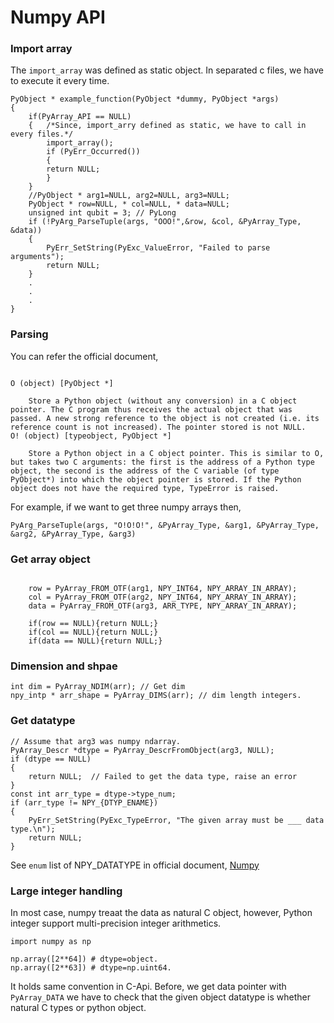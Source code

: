 
# Numpy API

### Import array

The `import_array` was defined as static object.
In separated c files, we have to execute it every time.

```
PyObject * example_function(PyObject *dummy, PyObject *args)
{
    if(PyArray_API == NULL)
    {   /*Since, import_arry defined as static, we have to call in every files.*/
        import_array(); 
        if (PyErr_Occurred()) 
        {
        return NULL;
        }
    }
    //PyObject * arg1=NULL, arg2=NULL, arg3=NULL;
    PyObject * row=NULL, * col=NULL, * data=NULL;
    unsigned int qubit = 3; // PyLong
    if (!PyArg_ParseTuple(args, "OOO!",&row, &col, &PyArray_Type, &data)) 
    {
        PyErr_SetString(PyExc_ValueError, "Failed to parse arguments");
        return NULL;
    }
    .
    .
    .
}
```

### Parsing

You can refer the official document,

```

O (object) [PyObject *]

    Store a Python object (without any conversion) in a C object pointer. The C program thus receives the actual object that was passed. A new strong reference to the object is not created (i.e. its reference count is not increased). The pointer stored is not NULL.
O! (object) [typeobject, PyObject *]

    Store a Python object in a C object pointer. This is similar to O, but takes two C arguments: the first is the address of a Python type object, the second is the address of the C variable (of type PyObject*) into which the object pointer is stored. If the Python object does not have the required type, TypeError is raised.

```

For example, if we want to get three numpy arrays then,

```
PyArg_ParseTuple(args, "O!O!O!", &PyArray_Type, &arg1, &PyArray_Type, &arg2, &PyArray_Type, &arg3)
```


### Get array object

```.{c}

    row = PyArray_FROM_OTF(arg1, NPY_INT64, NPY_ARRAY_IN_ARRAY);
    col = PyArray_FROM_OTF(arg2, NPY_INT64, NPY_ARRAY_IN_ARRAY);
    data = PyArray_FROM_OTF(arg3, ARR_TYPE, NPY_ARRAY_IN_ARRAY);

    if(row == NULL){return NULL;}
    if(col == NULL){return NULL;}
    if(data == NULL){return NULL;}

```

### Dimension and shpae

```.{c}
int dim = PyArray_NDIM(arr); // Get dim
npy_intp * arr_shape = PyArray_DIMS(arr); // dim length integers.
```
### Get datatype

```.{c}
// Assume that arg3 was numpy ndarray.
PyArray_Descr *dtype = PyArray_DescrFromObject(arg3, NULL);
if (dtype == NULL)
{
    return NULL;  // Failed to get the data type, raise an error
}
const int arr_type = dtype->type_num;
if (arr_type != NPY_{DTYP_ENAME})
{
    PyErr_SetString(PyExc_TypeError, "The given array must be ___ data type.\n");
    return NULL;
}
```

See `enum` list of NPY_DATATYPE in official document, [Numpy](https://numpy.org/doc/stable/reference/c-api/dtype.html#c.NPY_TYPES.NPY_COMPLEX128)


### Large integer handling

In most case, numpy treaat the data as natural C object, 
however, Python integer support multi-precision integer arithmetics.

```
import numpy as np

np.array([2**64]) # dtype=object.
np.array([2**63]) # dtype=np.uint64.
```

It holds same convention in C-Api.
Before, we get data pointer with `PyArray_DATA` we have to check that
the given object datatype is whether natural C types or python object.

